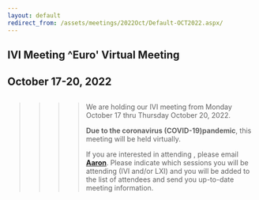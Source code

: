```yaml
---
layout: default
redirect_from: /assets/meetings/2022Oct/Default-OCT2022.aspx/
---
```

<div id="rightCol0">

<div data-align="center">

## IVI Meeting ^Euro' Virtual Meeting

## October 17-20, 2022

</div>

> > > > ##
> > > >
> > > > We are holding our IVI meeting from Monday October 17 thru
> > > > Thursday October 20, 2022.
> > > >
> > > > **Due to the coronavirus (COVID-19)pandemic**, this meeting will
> > > > be held virtually.
> > > >
> > > > If you are interested in attending , please email
> > > > [**Aaron**](mailto:aaron.hall@ivifoundation.org). Please
> > > > indicate which sessions you will be attending (IVI and/or LXI)
> > > > and you will be added to the list of attendees and send you
> > > > up-to-date meeting information.
> > >
> > > > >

####

>
>
> > ###
> >
> > >

> >

####

####

####

</div>

